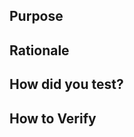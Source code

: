 <!--
Thank you for providing a solution to make this project better!
Please fill in as much of the template below as you’re able.
-->

## Purpose

<!-- Reason for the PR (solves an issue/problem, adds a feature, etc) -->

## Rationale

<!-- How did you come to this conclusion as the solution? What was your
reasoning? What were you trying to do? -->

## How did you test?

<!-- Where are your unit tests? How did you verify this solution? -->

## How to Verify

<!-- List of steps to validate your PR -->

<!-- I prefer Test Driven Development (TDD) or BDD so ideally you have added to
the unit test suite to prove it was a problem before and now the problem is
solved -->

<!-- EXAMPLE Steps
1. Fetch this branch

   ```sh
   git remote add <fork_name> <fork_url.git>
   git fetch <fork_name>
   # start from master at base of branch
   git checkout $(git merge-base master <fork_name/branch>)
   ```

2. Grab relevant test files & pkgs 

    ```sh
    git checkout <fork_name/branch> -- path/to/testfile(s)
    npm install
    ```

3. `npm test`. You will see # of tests will fail without this fix
4. Review & validate the test cases written to understand what scenarios are
   fixed.
5. Checkout the full branch to include the fix

    ```sh
    git checkout --detach <fork_name/branch>
    ```

6. Run `npm test` again. All tests will pass verifying there was no regression
   and the buggy scenarios were fixed.
-->
